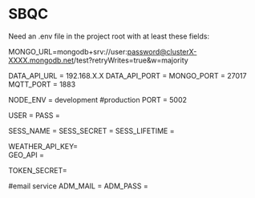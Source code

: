 # SBQC





Need an .env file in the project root with at least these fields:


MONGO_URL=mongodb+srv://user:password@clusterX-XXXX.mongodb.net/test?retryWrites=true&w=majority

DATA_API_URL = 192.168.X.X
DATA_API_PORT = 
MONGO_PORT = 27017
MQTT_PORT = 1883
 
NODE_ENV = development  #production 
PORT = 5002  

USER = 
PASS = 


SESS_NAME = 
SESS_SECRET = 
SESS_LIFETIME = 


WEATHER_API_KEY=  
GEO_API = 


TOKEN_SECRET=

#email service
ADM_MAIL = 
ADM_PASS = 


